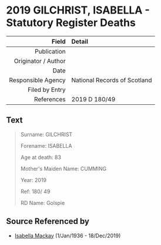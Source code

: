 ﻿---
layout: page
permalink: /sources/s24557976
---

# 2019 GILCHRIST, ISABELLA - Statutory Register Deaths

Field | Detail
---:|:---
Publication | 
Originator / Author | 
Date | 
Responsible Agency | National Records of Scotland
Filed by Entry | 
References | 2019 D 180/49

## Text

> Surname: GILCHRIST
>
> Forename: ISABELLA
>
> Age at death: 83
>
> Mother's Maiden Name: CUMMING
>
> Year: 2019
>
> Ref: 180/ 49
>
> RD Name: Golspie
>

## Source Referenced by

* [Isabella Mackay](../people/@25303611@-isabella-mackay-b1936-1-1-d2019-12-18.md) (1/Jan/1936 - 18/Dec/2019)
